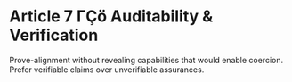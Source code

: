 <!-- status: stub; target: 150+ words -->
<!-- status: stub; target: 150+ words -->
<!-- status: stub; target: 150+ words -->
<!-- status: stub; target: 150+ words -->
# Article 7 ΓÇö Auditability & Verification

Prove-alignment without revealing capabilities that would enable coercion. Prefer verifiable claims over unverifiable assurances.




